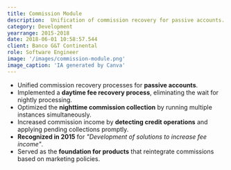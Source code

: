 ```yaml
---
title: Commission Module
description:  Unification of commission recovery for passive accounts.
category: Development
yearrange: 2015-2018
date: 2018-06-01 10:58:57.544
client: Banco G&T Continental
role: Software Engineer
image: '/images/commission-module.png'
image_caption: 'IA generated by Canva'
---
```

 - Unified commission recovery processes for **passive accounts**.
- Implemented a **daytime fee recovery process**, eliminating the wait for nightly processing.
- Optimized the **nighttime commission collection** by running multiple instances simultaneously.
- Increased commission income by **detecting credit operations** and applying pending collections promptly.
- **Recognized in 2015** for *"Development of solutions to increase fee income"*.
- Served as the **foundation for products** that reintegrate commissions based on marketing policies.

